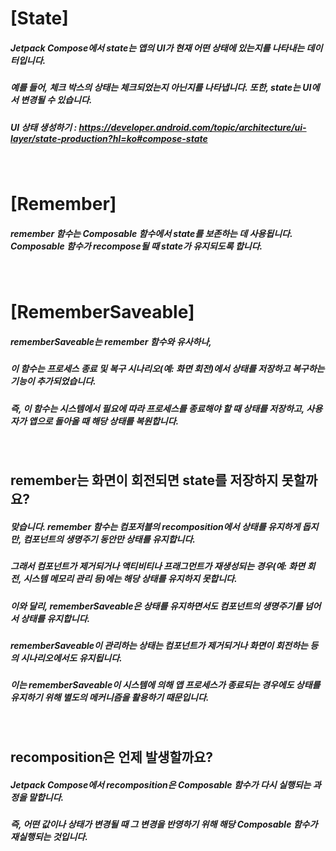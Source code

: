 # [State]
##### Jetpack Compose에서 state는 앱의 UI가 현재 어떤 상태에 있는지를 나타내는 데이터입니다.
##### 예를 들어, 체크 박스의 상태는 체크되었는지 아닌지를 나타냅니다. 또한, state는 UI에서 변경될 수 있습니다.
##### UI 상태 생성하기 : https://developer.android.com/topic/architecture/ui-layer/state-production?hl=ko#compose-state
</br>

# [Remember]
##### remember 함수는 Composable 함수에서 state를 보존하는 데 사용됩니다. Composable 함수가 recompose될 때 state가 유지되도록 합니다.
</br>

# [RememberSaveable]
##### rememberSaveable는 remember 함수와 유사하나,
##### 이 함수는 프로세스 종료 및 복구 시나리오(예: 화면 회전)에서 상태를 저장하고 복구하는 기능이 추가되었습니다.
##### 즉, 이 함수는 시스템에서 필요에 따라 프로세스를 종료해야 할 때 상태를 저장하고, 사용자가 앱으로 돌아올 때 해당 상태를 복원합니다.
</br>

## remember는 화면이 회전되면 state를 저장하지 못할까요?
##### 맞습니다. remember 함수는 컴포저블의 recomposition에서 상태를 유지하게 돕지만, 컴포넌트의 생명주기 동안만 상태를 유지합니다.
##### 그래서 컴포넌트가 제거되거나 액티비티나 프래그먼트가 재생성되는 경우(예: 화면 회전, 시스템 메모리 관리 등)에는 해당 상태를 유지하지 못합니다.
##### 이와 달리, rememberSaveable은 상태를 유지하면서도 컴포넌트의 생명주기를 넘어서 상태를 유지합니다.
##### rememberSaveable이 관리하는 상태는 컴포넌트가 제거되거나 화면이 회전하는 등의 시나리오에서도 유지됩니다.
##### 이는 rememberSaveable이 시스템에 의해 앱 프로세스가 종료되는 경우에도 상태를 유지하기 위해 별도의 메커니즘을 활용하기 때문입니다.
</br>

## recomposition은 언제 발생할까요?
##### Jetpack Compose에서 recomposition은 Composable 함수가 다시 실행되는 과정을 말합니다.
##### 즉, 어떤 값이나 상태가 변경될 때 그 변경을 반영하기 위해 해당 Composable 함수가 재실행되는 것입니다.
</br>
